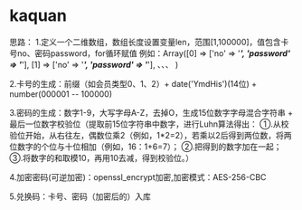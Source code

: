 # kaquan
思路：
 1.定义一个二维数组，数组长度设置变量len，范围[1,100000]，值包含卡号no、密码password，for循环赋值
      例如：Array([0] => ['no' => '*****', 'password' => '*****'],
                 [1] => ['no' => '*****', 'password' => '*****'],
                  、、、
                )

 2.卡号的生成：前缀（如会员类型0、1、2）+ date('YmdHis')(14位) + number(000001 -- 100000)

 3.密码的生成：数字1-9，大写字母A-Z，去掉O，生成15位数字字母混合字符串 + 最后一位数字校验位（提取前15位字符串中数字，进行Luhn算法得出：
              ①.从校验位开始，从右往左，偶数位乘2（例如，1*2=2），若乘以2后得到两位数，将两位数字的个位与十位相加（例如，16：1+6=7）；
              ②.把得到的数字加在一起；
              ③.将数字的和取模10，再用10去减，得到校验位。）

 4.加密密码(可逆加密)：openssl_encrypt加密,加密模式：AES-256-CBC

 5.兑换码：卡号、密码（加密后的）入库


